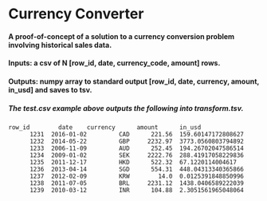 # Currency Converter
#### A proof-of-concept of a solution to a currency conversion problem involving historical sales data. <br />
#### Inputs: a csv of N [row_id, date, currency_code, amount] rows.<br />
#### Outputs: numpy array to standard output [row_id, date, currency, amount, in_usd] and saves to tsv.

##### The test.csv example above outputs the following into transform.tsv.
```
row_id	      date	  currency	    amount	    in_usd
      1231	2016-01-02	       CAD	    221.56	159.60147172808627
      1232	2014-05-22	       GBP	   2232.97	3773.0560803794892
      1233	2006-11-09	       AUD	    252.45	194.26702047586514
      1234	2009-01-02	       SEK	   2222.76	288.41917058229836
      1235	2011-12-17	       HKD	    522.32	67.1220114004617
      1236	2013-04-14	       SGD	    554.31	448.04313340365866
      1237	2012-02-09	       KRW	      14.0	0.0125391848850996
      1238	2011-07-05	       BRL	   2231.12	1438.0406589222039
      1239	2010-03-12	       INR	    104.88	2.3051561965048064
```
